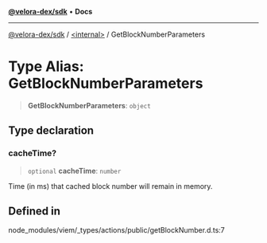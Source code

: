 [**@velora-dex/sdk**](../../README.md) • **Docs**

***

[@velora-dex/sdk](../../globals.md) / [\<internal\>](../README.md) / GetBlockNumberParameters

# Type Alias: GetBlockNumberParameters

> **GetBlockNumberParameters**: `object`

## Type declaration

### cacheTime?

> `optional` **cacheTime**: `number`

Time (in ms) that cached block number will remain in memory.

## Defined in

node\_modules/viem/\_types/actions/public/getBlockNumber.d.ts:7
